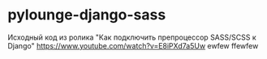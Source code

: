# pylounge-django-sass
Исходный код из ролика "Как подключить препроцессор SASS/SCSS к Django" https://www.youtube.com/watch?v=E8iPXd7a5Uw
ewfew
ffewfew
